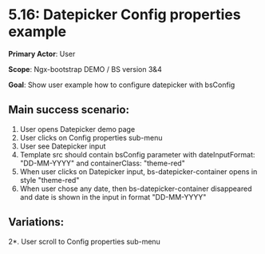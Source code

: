 5.16: Datepicker Config properties example
==========================================
**Primary Actor**: User

**Scope**: Ngx-bootstrap DEMO / BS version 3&4

**Goal**: Show user example how to configure datepicker with bsConfig

Main success scenario:
----------------------
1. User opens Datepicker demo page
2. User clicks on Config properties sub-menu
3. User see Datepicker input
4. Template src should contain bsConfig parameter with dateInputFormat: "DD-MM-YYYY" and containerClass: "theme-red"
5. When user clicks on Datepicker input, bs-datepicker-container opens in style "theme-red"
6. When user chose any date, then bs-datepicker-container disappeared and date is shown in the input in format "DD-MM-YYYY"

Variations:
-----------
2*. User scroll to Config properties sub-menu
